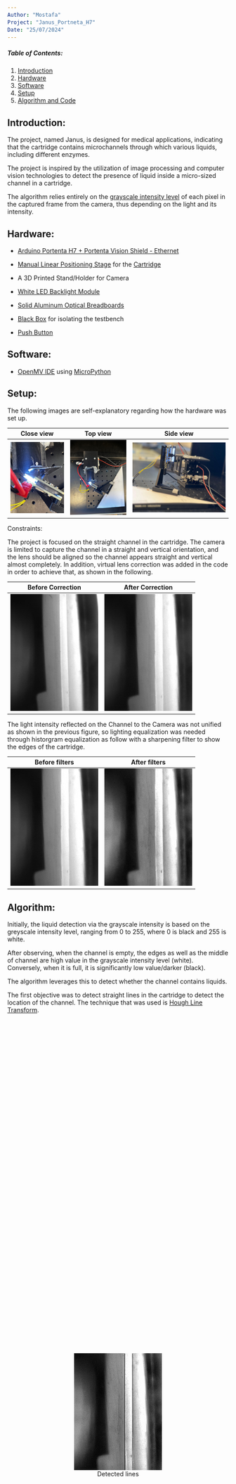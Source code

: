 ```yaml
---
Author: "Mostafa"
Project: "Janus_Portneta_H7"
Date: "25/07/2024"
---
```


##### Table of Contents:
1. [Introduction](#introduction)
1. [Hardware](#hardware)
1. [Software](#software)
1. [Setup](#setup)
1. [Algorithm and Code](#algorithm)


## Introduction:

The project, named Janus, is designed for medical applications, indicating that the cartridge contains microchannels through which various liquids, including different enzymes.

The project is inspired by the utilization of image processing and computer vision technologies to detect the presence of liquid inside a micro-sized channel in a cartridge.

The algorithm relies entirely on the [grayscale intensity level](https://i.stack.imgur.com/fdbAz.png) of each pixel in the captured frame from the camera, thus depending on the light and its intensity.


## Hardware:
- [Arduino Portenta H7 + Portenta Vision Shield - Ethernet](https://store.arduino.cc/products/portenta-h7)
- [Manual Linear Positioning Stage](https://www.amazon.co.uk/Positioning-Trimming-Micrometer-Displacement-Precision/dp/B0C4PPD2VW) for the [Cartridge](https://i.imgur.com/axXRbiQ.jpeg)

- A 3D Printed Stand/Holder for Camera
- [White LED Backlight Module](https://shop.pimoroni.com/products/white-led-backlight-module?variant=36999548170)
- [Solid Aluminum Optical Breadboards](https://www.thorlabs.com/newgrouppage9.cfm?objectgroup_id=159)
- [Black Box](https://www.plastor.co.uk/euro-stacking-containers-with-and-without-lids-folding-containers/prime-economy-range-euro-container-cases/ref-bk-case43-32-prime-economy-euro-container-cases-400-x-300-x-335mm-with-hand-holes/) for isolating the testbench
- [Push Button](https://amzn.eu/d/0aI9zJep) 
## Software:

- [OpenMV IDE](https://openmv.io/pages/download) using [MicroPython](https://micropython.org/)

## Setup:
The following images are self-explanatory regarding how the hardware was set up.

Close view| Top view| Side view
------------ | -------------| -------------
<img src="./Pictures/Close.jpeg" alt="Close" width="300"/>| <img src="./Pictures/Top.jpeg" alt="drawing" width="335"/>| <img src="./Pictures/Side_2.jpeg" alt="drawing" width="600"/>




Constraints: 

The project is focused on the straight channel in the cartridge. The camera is limited to capture the channel in a straight and vertical orientation, and the lens should be aligned so the channel appears straight and vertical almost completely. In addition, virtual lens correction was added in the code in order to achieve that, as shown in the following.

Before Correction| After Correction
------------ | -------------
<img src="./Pictures/Image_without_anything.jpg" alt="Close" width="200"/>| <img src="./Pictures/Image_Correction.jpg" alt="drawing" width="200"/>



The light intensity reflected on the Channel to the Camera was not unified as shown in the previous figure, so lighting equalization was needed through historgram equalization as follow with a sharpening filter to show the edges of the cartridge.

Before filters | After filters
------------ | -------------
<img src="./Pictures/Image_Correction.jpg" alt="drawing" width="200"/> | <img src="./Pictures/Image_Histogram.jpg" alt="drawing" width="200"/>


## Algorithm:

Initially, the liquid detection via the grayscale intensity is based on the greyscale intensity level, ranging from 0 to 255, where 0 is black and 255 is white.

After observing, when the channel is empty, the edges as well as the middle of channel are high value in the grayscale intensity level (white). Conversely, when it is full, it is significantly low value/darker (black).

The algorithm leverages this to detect whether the channel contains liquids.


The first objective was to detect straight lines in the cartridge to detect the location of the channel. The technique that was used is [Hough Line Transform](https://docs.openmv.io/library/omv.image.html).

<figure style="display: flex; flex-direction: column; align-items: center; justify-content: center; height: 45vh;">
        <img src="./Pictures/Img_Lines.jpg" alt="Lines" width="200">
        <figcaption>Detected lines</figcaption>
    </figure>
In the previous, only two straight lines were detected ( the edges ).


Subsequently, from the data, calculate the maximum horizontal and vertical as well as minimum of pixels of the detected lines (assuming that the lines detected the channel), which are the corner positions of the channel leading to form a bounding box around the channel.

<figure style="display: flex; flex-direction: column; align-items: center; justify-content: center; height: 45vh;">
        <img src="./Pictures/Image_Box.jpg" alt="Bounding Box" width="200">
        <figcaption>Bounding box </figcaption>
    </figure>

The same will be applied to a "reference segment" which is out of the channel, the cartridge background. This will act as our refrence threshold to detect whether the channel is full or empty depending on the gradient level. The cartridge background is grey and falls around 125 units depending on the light intensity of the environment.

<figure style="display: flex; flex-direction: column; align-items: center; justify-content: center; height: 45vh;">
        <img src="./Pictures/Image_reference.jpg" alt="Sample Image" width="200">
        <figcaption>Reference Rectangle </figcaption>
    </figure>


Now, as the channel is detected, it is split into segments along the frame's height. For each segment of the channel, the mean value of its grayscale intensity will be extracted and stored in an array. The following figure shows the segments lines of the channel.

<figure style="display: flex; flex-direction: column; align-items: center; justify-content: center; height: 45vh;">
        <img src="./Pictures/Image_segments.jpg" alt="Sample Image" width="200">
        <figcaption>Segment Lines in the channel </figcaption>
    </figure>



Now, we have an array of the mean values of each segment in the channel as well as the mean value of the reference rectangle that we created.

By dividing the array by the reference rectangle, we normalize the segment values based on the reference rectangle, then store them in an array.

The following is the observation on the values when it is empty as well as full:

<figure style="display: flex; flex-direction: column; align-items: center; justify-content: center; height: 55vh;">
        <img src="./Pictures/Image_Diff.png" alt="Excel Analysius" width="700" >
        <figcaption>Analysis (Empty vs Full) channels </figcaption>
    </figure>


As shown in the previous figure, it could be observed that there is a gap when the channel is empty compared to when it is full.

In the Empty_ratio values, the reason why the value is higher in the upper segments in comparison to lower segments is because of the placement of the light source (The LED panel). The following picture shows why it illuminates the top region of the channel more than it does to the bottom region of the channel.

<figure style="display: flex; flex-direction: column; align-items: center; justify-content: center; height: 50vh;">
        <img src="./Pictures/LED.png" alt="Sample Image" width="200" >
        <figcaption>LED Panel</figcaption>
    </figure>

Based on this observation and the data shown in the previous graph, a manual threshold value around 1.0 was set for the liquid detection.


The last comparison is made to detect the liquid based on the previous. To see whether the normalized segment value is above 1.3 or below.

Below are examples of pictures captured from the a video feed.

Empty | Full| Hybrid 1| Hybrid 2
------------ | -------------| -------------| -------------
<img src="./Pictures/Final_Empty.jpg" alt="Empty" width="200"/> | <img src="./Pictures/Final_Full.jpg" alt="Full" width="200"/>| <img src="./Pictures/Final_Hybrid.jpg" alt="Hybrid 1" width="200"/>| <img src="./Pictures/Final_Hybrid2.jpg" alt="Hybrid 2" width="200"/>


The push button's functionality is resetting the appliciton,that it in case of any drastic changes.

